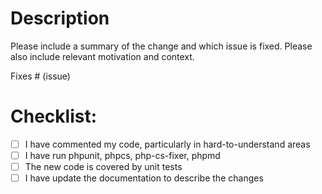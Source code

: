 # Description

Please include a summary of the change and which issue is fixed. Please also include relevant motivation and context.

Fixes # (issue)

# Checklist:

- [ ] I have commented my code, particularly in hard-to-understand areas
- [ ] I have run phpunit, phpcs, php-cs-fixer, phpmd
- [ ] The new code is covered by unit tests
- [ ] I have update the documentation to describe the changes
